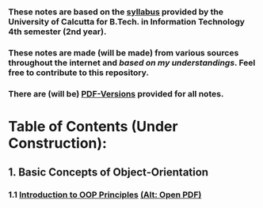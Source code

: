 ### These notes are based on the [syllabus](./Syllabus.md) provided by the University of Calcutta for B.Tech. in Information Technology 4th semester (2nd year).
### These notes are made (will be made) from various sources throughout the internet and *based on my understandings*. Feel free to contribute to this repository.
### There are (will be) [PDF-Versions](./PDF-Versions/) provided for all notes.
# Table of Contents (Under Construction):

## 1. Basic Concepts of Object‐Orientation
### 1.1 [Introduction to OOP Principles](./Introductions%20to%20OOP%20Principles.md)  [(Alt: Open PDF)](./PDF-Versions/Introductions%20to%20OOP%20Principles.pdf)
 